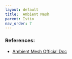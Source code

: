 ```yaml
---
layout: default
title:  Ambient Mesh
parent: Istio
nav_order: 7
---
```


### References:
* [Ambient Mesh Official Doc](https://ambientmesh.io/docs/quickstart/)